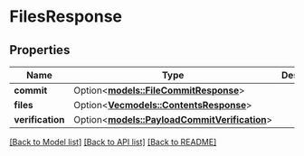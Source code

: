 # FilesResponse

## Properties

Name | Type | Description | Notes
------------ | ------------- | ------------- | -------------
**commit** | Option<[**models::FileCommitResponse**](FileCommitResponse.md)> |  | [optional]
**files** | Option<[**Vec<models::ContentsResponse>**](ContentsResponse.md)> |  | [optional]
**verification** | Option<[**models::PayloadCommitVerification**](PayloadCommitVerification.md)> |  | [optional]

[[Back to Model list]](../README.md#documentation-for-models) [[Back to API list]](../README.md#documentation-for-api-endpoints) [[Back to README]](../README.md)


